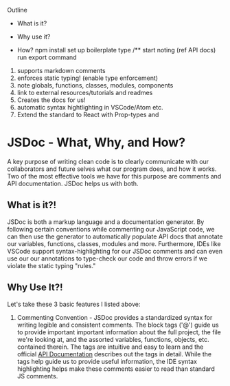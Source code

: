 Outline

- What is it?

- Why use it?

- How?
npm install
set up boilerplate
type /**
start noting (ref API docs)
run export command


1) supports markdown comments
2) enforces static typing! (enable type enforcement)
3) note globals, functions, classes, modules, components
4) link to external resources/tutorials and readmes
5) Creates the docs for us!
6) automatic syntax hightlighting in VSCode/Atom etc.
7) Extend the standard to React with Prop-types and 


# JSDoc - What, Why, and How?

A key purpose of writing clean code is to clearly communicate with our collaborators and future selves what our program does, and how it works.  Two of the most effective tools we have for this purpose are comments and API documentation.  JSDoc helps us with both.

## What is it?!

JSDoc is both a markup language and a documentation generator. By following certain conventions while commenting our JavaScript code, we can then use the generator to automatically populate API docs that annotate our variables, functions, classes, modules and more. Furthermore, IDEs like VSCode support syntax-highlighting for our JSDoc comments and can even use our our annotations to type-check our code and throw errors if we violate the static typing "rules."

## Why Use It?!

Let's take these 3 basic features I listed above:

1) Commenting Convention - JSDoc provides a standardized syntax for writing legible and consistent comments.  The block tags ('@') guide us to provide important important information about the full project, the file we're looking at, and the assorted variables, functions, objects, etc. contained therein.  The tags are intuitive and easy to learn and the official [API Documentation](https://jsdoc.app/) describes out the tags in detail.  While the tags help guide us to provide useful information, the IDE syntax highlighting helps make these comments easier to read than standard JS comments.




